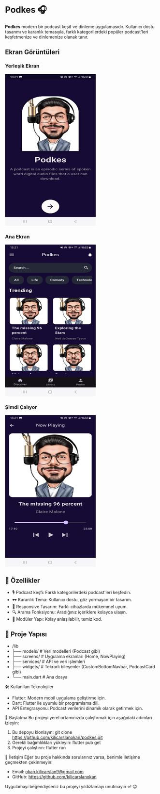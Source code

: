 # Podkes 🎧

**Podkes** modern bir podcast keşif ve dinleme uygulamasıdır. Kullanıcı dostu tasarımı ve karanlık temasıyla, farklı kategorilerdeki popüler podcast'leri keşfetmenize ve dinlemenize olanak tanır.

## Ekran Görüntüleri

### Yerleşik Ekran
<img src="./screenshots/onboarding_screen.jpg" alt="Yerleşik Ekran" width="300" height="500">

### Ana Ekran
<img src="./screenshots/home_screen.jpg" alt="Ana Ekran" width="300" height="500">

### Şimdi Çalıyor
<img src="./screenshots/now_playing.jpg" alt="Şimdi Çalıyor" width="300" height="500">

## 🚀 Özellikler

- 🎙️ Podcast keşfi: Farklı kategorilerdeki podcast'leri keşfedin.
- 🕶️ Karanlık Tema: Kullanıcı dostu, göz yormayan bir tasarım.
- 📱 Responsive Tasarım: Farklı cihazlarda mükemmel uyum.
- 🔍 Arama Fonksiyonu: Aradığınız içeriklere kolayca ulaşın.
- 📂 Modüler Yapı: Kolay anlaşılabilir, temiz kod.

## 📂 Proje Yapısı

- /lib
 -  ├── models/          # Veri modelleri (Podcast gibi)
 -  ├── screens/         # Uygulama ekranları (Home, NowPlaying)
 -  ├── services/        # API ve veri işlemleri
 -  ├── widgets/         # Tekrarlı bileşenler (CustomBottomNavbar, PodcastCard gibi)
 -  └── main.dart        # Ana dosya

🛠️ Kullanılan Teknolojiler
- Flutter: Modern mobil uygulama geliştirme için.
- Dart: Flutter ile uyumlu bir programlama dili.
- API Entegrasyonu: Podcast verilerini dinamik olarak getirmek için.

🚀 Başlatma
Bu projeyi yerel ortamınızda çalıştırmak için aşağıdaki adımları izleyin:
1. Bu depoyu klonlayın:
git clone https://github.com/kilicarslanokan/podkes.git
2. Gerekli bağımlılıkları yükleyin:
flutter pub get
3. Projeyi çalıştırın:
flutter run

📧 İletişim
Eğer bu proje hakkında sorularınız varsa, benimle iletişime geçmekten çekinmeyin:

- Email: okan.kilicarslan9@gmail.com
- GitHub: https://github.com/kilicarslanokan

Uygulamayı beğendiyseniz bu projeyi yıldızlamayı unutmayın ⭐! 😊
